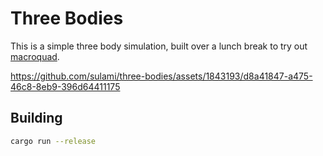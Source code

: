 # Three Bodies

This is a simple three body simulation, built over a lunch break to try
out [macroquad](https://docs.rs/macroquad/latest/macroquad/index.html).

https://github.com/sulami/three-bodies/assets/1843193/d8a41847-a475-46c8-8eb9-396d64411175

## Building

```sh
cargo run --release
```
